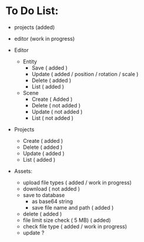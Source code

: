 


# To Do List:
- projects (added)
- editor (work in progress)


- Editor
  - Entity 
    - Save ( added )
    - Update ( added / position / rotation / scale )
    - Delete ( added )
    - List ( added )
  - Scene
    - Create ( Added )
    - Delete ( not added )
    - Update ( not added )
    - List ( not added )

- Projects
  - Create ( added )
  - Delete ( added )
  - Update ( added )
  - List ( added )

- Assets:
  - upload file types ( added / work in progress)
  - download ( not added )
  - save to database 
    - as base64 string
    - save file name and path ( added )
  - delete ( added )
  - file limit size check ( 5 MB) ( added)
  - check file type ( added / work in progress)
  - update ?